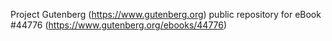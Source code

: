 Project Gutenberg (https://www.gutenberg.org) public repository for eBook #44776 (https://www.gutenberg.org/ebooks/44776)
